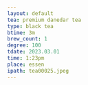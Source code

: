 ```yaml
---
layout: default
tea: premium danedar tea
type: black tea
btime: 3m
brew_count: 1
degree: 100
tdate: 2023.03.01
time: 1:23pm
place: essen
ipath: tea00025.jpeg
---
```

